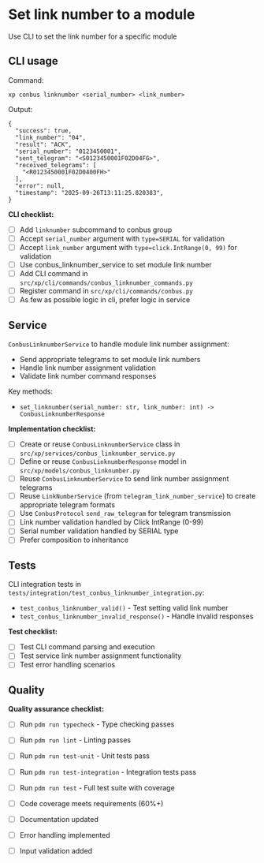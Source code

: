 # Set link number to a module

Use CLI to set the link number for a specific module

## CLI usage

Command:
```
xp conbus linknumber <serial_number> <link_number>
```

Output:
```
{
  "success": true,
  "link_number": "04",
  "result": "ACK",
  "serial_number": "0123450001",
  "sent_telegram": "<S0123450001F02D04FG>",
  "received_telegrams": [
    "<R0123450001F02D0400FH>"
  ],
  "error": null,
  "timestamp": "2025-09-26T13:11:25.820383",
}
```

**CLI checklist:**
- [ ] Add `linknumber` subcommand to conbus group
- [ ] Accept `serial_number` argument with `type=SERIAL` for validation
- [ ] Accept `link_number` argument with `type=click.IntRange(0, 99)` for validation
- [ ] Use conbus_linknumber_service to set module link number
- [ ] Add CLI command in `src/xp/cli/commands/conbus_linknumber_commands.py`
- [ ] Register command in `src/xp/cli/commands/conbus.py`
- [ ] As few as possible logic in cli, prefer logic in service

## Service

`ConbusLinknumberService` to handle module link number assignment:

- Send appropriate telegrams to set module link numbers
- Handle link number assignment validation
- Validate link number command responses

Key methods:
- `set_linknumber(serial_number: str, link_number: int) -> ConbusLinknumberResponse`

**Implementation checklist:**
- [ ] Create or reuse `ConbusLinknumberService` class in `src/xp/services/conbus_linknumber_service.py`
- [ ] Define or reuse `ConbusLinknumberResponse` model in `src/xp/models/conbus_linknumber.py`
- [ ] Reuse `ConbusLinknumberService` to send link number assignment telegrams
- [ ] Reuse `LinkNumberService` (from `telegram_link_number_service`) to create appropriate telegram formats
- [ ] Use `ConbusProtocol` `send_raw_telegram` for telegram transmission
- [ ] Link number validation handled by Click IntRange (0-99)
- [ ] Serial number validation handled by SERIAL type
- [ ] Prefer composition to inheritance

## Tests

CLI integration tests in `tests/integration/test_conbus_linknumber_integration.py`:

- `test_conbus_linknumber_valid()` - Test setting valid link number
- `test_conbus_linknumber_invalid_response()` - Handle invalid responses

**Test checklist:**
- [ ] Test CLI command parsing and execution
- [ ] Test service link number assignment functionality
- [ ] Test error handling scenarios

## Quality

**Quality assurance checklist:**
- [ ] Run `pdm run typecheck` - Type checking passes
- [ ] Run `pdm run lint` - Linting passes
- [ ] Run `pdm run test-unit` - Unit tests pass
- [ ] Run `pdm run test-integration` - Integration tests pass
- [ ] Run `pdm run test` - Full test suite with coverage
- [ ] Code coverage meets requirements (60%+)
- [ ] Documentation updated
- [ ] Error handling implemented
- [ ] Input validation added

